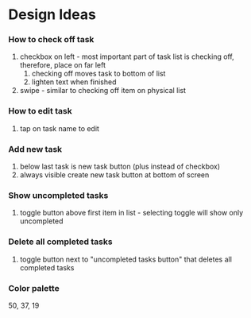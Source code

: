 # Design Ideas

### How to check off task

1. checkbox on left - most important part of task list is checking off, therefore, place on far left
   1. checking off moves task to bottom of list
   2. lighten text when finished
2. swipe - similar to checking off item on physical list

### How to edit task

1. tap on task name to edit

### Add new task

1. below last task is new task button (plus instead of checkbox)
2. always visible create new task button at bottom of screen

### Show uncompleted tasks

1. toggle button above first item in list - selecting toggle will show only uncompleted

### Delete all completed tasks

1. toggle button next to "uncompleted tasks button" that deletes all completed tasks


### Color palette
50, 37, 19